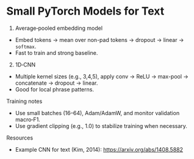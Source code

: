 # Small PyTorch Models for Text

1) Average‑pooled embedding model
- Embed tokens -> mean over non-pad tokens -> dropout -> linear -> `softmax`.
- Fast to train and strong baseline.

2) 1D‑CNN
- Multiple kernel sizes (e.g., 3,4,5), apply conv -> ReLU -> max-pool -> concatenate -> dropout -> linear.
- Good for local phrase patterns.

Training notes
- Use small batches (16–64), Adam/AdamW, and monitor validation macro‑F1.
- Use gradient clipping (e.g., 1.0) to stabilize training when necessary.

Resources
- Example CNN for text (Kim, 2014): https://arxiv.org/abs/1408.5882
